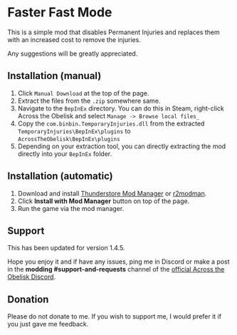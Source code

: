 # Faster Fast Mode

This is a simple mod that disables Permanent Injuries and replaces them with an increased cost to remove the injuries.

Any suggestions will be greatly appreciated.


## Installation (manual)

1. Click `Manual Download` at the top of the page.
2. Extract the files from the `.zip` somewhere same.
2. Navigate to the `BepInEx` directory. You can do this in Steam, right-click Across the Obelisk and select `Manage -> Browse local files_`
3. Copy the `com.binbin.TemporaryInjuries.dll` from the extracted `TemporaryInjuries\BepInEx\plugins` to `AcrossTheObelisk\BepInEx\plugins`
4. Depending on your extraction tool, you can directly extracting the mod directly into your `BepInEx` folder. 

## Installation (automatic)

1. Download and install [Thunderstore Mod Manager](https://www.overwolf.com/app/Thunderstore-Thunderstore_Mod_Manager) or [r2modman](https://across-the-obelisk.thunderstore.io/package/ebkr/r2modman/).
2. Click **Install with Mod Manager** button on top of the page.
3. Run the game via the mod manager.

## Support

This has been updated for version 1.4.5.

Hope you enjoy it and if have any issues, ping me in Discord or make a post in the **modding #support-and-requests** channel of the [official Across the Obelisk Discord](https://discord.gg/across-the-obelisk-679706811108163701).

## Donation

Please do not donate to me. If you wish to support me, I would prefer it if you just gave me feedback. 